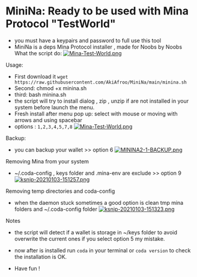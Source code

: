 # MiniNa: Ready to be used with Mina Protocol "TestWorld"
* you must have a keypairs and password to full use this tool
* MiniNa is a deps Mina Protocol installer , made for Noobs by Noobs
What the script do:
[![Mina-Test-World.png](https://i.postimg.cc/ZKg87sWc/Mina-Test-World.png)](https://postimg.cc/fJcSkKjt)

Usage:
* First download it ```wget https://raw.githubusercontent.com/AkiAfroo/MiniNa/main/minina.sh```
* Second: chmod +x minina.sh 
* third:  bash minina.sh
* the script will try to install dialog , zip , unzip if are not installed in your system before launch the menu.
* Fresh install after menu pop up: select with mouse or moving with arrows and using spacebar
* options : ```1,2,3,4,5,7,8```
[![Mina-Test-World.png](https://i.postimg.cc/ZKg87sWc/Mina-Test-World.png)](https://postimg.cc/fJcSkKjt)

Backup:
* you can backup your wallet >> option 6
[![MININA2-1-BACKUP.png](https://i.postimg.cc/NFCSmw52/MININA2-1-BACKUP.png)](https://postimg.cc/p58sM4QP)


Removing Mina from your system
* ~/.coda-config , keys folder and .mina-env are exclude >> option 9
[![ksnip-20210103-151257.png](https://i.postimg.cc/PJ7VNzRm/ksnip-20210103-151257.png)](https://postimg.cc/1Vprj6Pt)

Removing temp directories and coda-config
* when the daemon stuck sometimes a good option is clean tmp mina folders and ~/.coda-config folder
[![ksnip-20210103-151323.png](https://i.postimg.cc/SK4TXKDt/ksnip-20210103-151323.png)](https://postimg.cc/v4PLkGRW)

Notes
* the script will detect if a wallet is storage in ~/keys folder to avoid overwrite the current ones if you select option 5 my mistake.

* now after is installed run ```coda``` in your terminal or ```coda version``` to check the installation is OK.
* Have fun !
